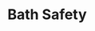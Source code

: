 ---
inv_num: 2014-033
add_credit:
url: 2014-033-bath-safety
title: Bath Safety
year: '2014'
display_year: '2014'
medium: Foam pool noodle, Bounty paper towel rolls, sweatband, Medline cane
dims: '140 cm x variable width x variable depth '
pitch:
ps:
live_url:
youtube:
related_code:
subheading:
download:
commission:
related:
layout: things-i-made
---